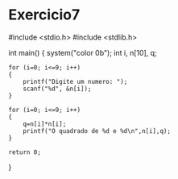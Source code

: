 # Exercicio7

#include <stdio.h>
#include <stdlib.h>

int main()
{
    system("color 0b");
    int i, n[10], q;

    for (i=0; i<=9; i++)
    {
        printf("Digite um numero: ");
        scanf("%d", &n[i]);
    }

    for (i=0; i<=9; i++)
    {
        q=n[i]*n[i];
        printf("O quadrado de %d e %d\n",n[i],q);
    }

    return 0;
}
